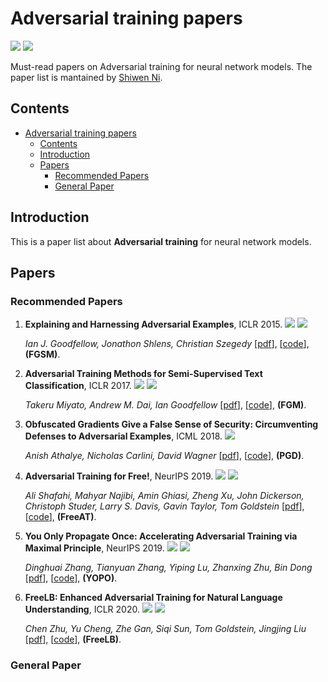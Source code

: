 # Adversarial training papers
  
![](https://img.shields.io/github/stars/nishiwen1214/AT_Papers?style=flat-square)
![](https://img.shields.io/badge/PaperNumber-8-brightgreen)


Must-read papers on Adversarial training for neural network models. The paper list is mantained by [Shiwen Ni](https://github.com/nishiwen1214/).

## Contents

- [Adversarial training papers](#adversarial-training-papers)
  - [Contents](#contents)
  - [Introduction](#introduction)
  - [Papers](#papers)
    - [Recommended Papers](#recommended-papers)
    - [General Paper](#general-paper)

## Introduction

This is a paper list about **Adversarial training** for neural network models.


## Papers

### Recommended Papers

1. **Explaining and Harnessing Adversarial Examples**, ICLR 2015.  ![](https://img.shields.io/badge/Generalization-green) ![](https://img.shields.io/badge/Robustness-blue)

   *Ian J. Goodfellow, Jonathon Shlens, Christian Szegedy* [[pdf](https://arxiv.org/pdf/1412.6572.pdf)], [[code](https://github.com/facebookarchive/adversarial_image_defenses)], **(FGSM)**.

2. **Adversarial Training Methods for Semi-Supervised Text Classification**, ICLR 2017.  ![](https://img.shields.io/badge/Generalization-green) ![](https://img.shields.io/badge/Text-red)

   *Takeru Miyato, Andrew M. Dai, Ian Goodfellow* [[pdf](https://arxiv.org/pdf/1605.07725.pdf)], [[code](https://github.com/tensorflow/models)], **(FGM)**.

3. **Obfuscated Gradients Give a False Sense of Security: Circumventing Defenses to Adversarial Examples**, ICML 2018. ![](https://img.shields.io/badge/Robustness-blue)

   *Anish Athalye, Nicholas Carlini, David Wagner* [[pdf](https://arxiv.org/pdf/1802.00420.pdf)], [[code](https://github.com/anishathalye/obfuscated-gradients)], **(PGD)**.
   
4. **Adversarial Training for Free!**, NeurIPS 2019.  ![](https://img.shields.io/badge/Generalization-green) ![](https://img.shields.io/badge/Free-blue)

   *Ali Shafahi, Mahyar Najibi, Amin Ghiasi, Zheng Xu, John Dickerson, Christoph Studer, Larry S. Davis, Gavin Taylor, Tom Goldstein* [[pdf](https://arxiv.org/pdf/1904.12843.pdf)], [[code](https://github.com/mahyarnajibi/FreeAdversarialTraining)], **(FreeAT)**.

5. **You Only Propagate Once: Accelerating Adversarial Training via Maximal Principle**, NeurIPS 2019.  ![](https://img.shields.io/badge/Generalization-green) ![](https://img.shields.io/badge/accelerate-blue) 

   *Dinghuai Zhang, Tianyuan Zhang, Yiping Lu, Zhanxing Zhu, Bin Dong* [[pdf](https://arxiv.org/pdf/1905.00877.pdf)], [[code](https://github.com/a1600012888/YOPO-You-Only-Propagate-Once)], **(YOPO)**.
   
6. **FreeLB: Enhanced Adversarial Training for Natural Language Understanding**, ICLR 2020.  ![](https://img.shields.io/badge/Generalization-green) ![](https://img.shields.io/badge/accelerate-blue) 

   *Chen Zhu, Yu Cheng, Zhe Gan, Siqi Sun, Tom Goldstein, Jingjing Liu* [[pdf](https://arxiv.org/pdf/1909.11764.pdf)], [[code](https://github.com/zhuchen03/FreeLB)], **(FreeLB)**.
### General Paper
